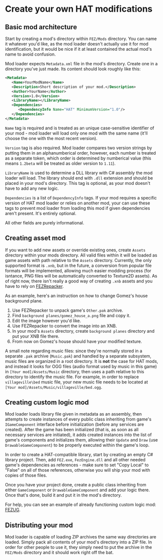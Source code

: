 # Create your own HAT modifications

## Basic mod architecture

Start by creating a mod's directory within `FEZ/Mods` directory. You can name it whatever you'd like, as the mod loader doesn't actually use it for mod identification, but it would be nice if it at least contained the actual mod's name to avoid confusion.

Mod loader expects `Metadata.xml` file in the mod's directory. Create one in a directory you've just made. Its content should look roughly like this:

```xml
<Metadata>
   <Name>YourModName</Name>
   <Description>Short description of your mod.</Description>
   <Author>YourName</Author>
   <Version>1.0</Version>
   <LibraryName></LibraryName>
   <Dependencies>
      <DependencyInfo Name="HAT" MinimumVersion="1.0"/>
   </Dependencies>
</Metadata>
```

`Name` tag is required and is treated as an unique case-sensitive identifier of your mod - mod loader will load only one mod with the same name (it'll choose the one with the most recent version).

`Version` tag is also required. Mod loader compares two version strings by putting them in an alphanumberical order, however, each number is treated as a separate token, which order is determined by numberical value (this means `1.2beta` will be treated as older version to `1.11`).

`LibraryName` is used to determine a DLL library with C# assembly the mod loader will load. The library should end with `.dll` extension and should be placed in your mod's directory. This tag is optional, as your mod doesn't have to add any new logic.

`Dependencies` is a list of `DependencyInfo` tags. If your mod requires a specific version of HAT mod loader or relies on another mod, your can use these tags to prevent mod loader from loading this mod if given dependencies aren't present. It's entirely optional.

All other fields are purely informational.

## Creating asset mod

If you want to add new assets or override existing ones, create `Assets` directory within your mods directory. All valid files within it will be loaded as game assets with path relative to the `Assets` directory. Currently, the only supported format is `.xnb`, but in the future, a conversion from popular file formats will be implemented, allowing much easier modding process (for isntance, PNG files will be automatically converted to Texture2D assets). As of right now, there isn't really a good way of creating `.xnb` assets and you have to rely on [FEZRepacker](https://github.com/Krzyhau/FEZRepacker).

As an example, here's an instruction on how to change Gomez's house background plane.

1. Use FEZRepacker to unpack game's `Other.pak` archive.
2. Find `background planes/gomez_house_a.png` file and copy it.
3. Edit the image however you'd like.
4. Use FEZRepacker to convert the image into an XNB.
7. In your mod's `Assets` directory, create `background planes` directory and put your XNB file there.
8. From now on Gomez's house should have your modified texture.

A small note regarding music files: since they're normally stored in a separate `.pak` archive (`Music.pak`) and handled by a separate subsystem, music files are organized in a root directory. It is **not** the case for HAT mods, and instead it looks for OGG files (audio format used by music in this game) in `[Your mod]/Assets/Music` directory, then uses a path relative to this directory to identify the music file. For example, in order to replace `villageville\bed` music file, your new music file needs to be located at `[Your mod]/Assets/Music/villageville/bed.ogg`.

## Creating custom logic mod

Mod loader loads library file given in metadata as an assembly, then attempts to create instances of every public class inheriting from game's `IGameComponent` interface before initialization (before any services are created). After the game has been initialized (that is, as soon as all necessary services are initiated), it adds created instances into the list of game's components and initializes them, allowing their `Update` and `Draw` (use `DrawableGameComponent`) to be properly executed within the game's loop.

In order to create a HAT-compatible library, start by creating an empty C# library project. Then, add `FEZ.exe`, `FezEngine.dll` and all other needed game's dependencies as references - make sure to set "Copy Local" to "False" on all of those references, otherwise you will ship your mod with copies of those files.

Once you have your project done, create a public class inheriting from either `GameComponent` or `DrawableGameComponent` and add your logic there. Once that's done, build it and put it in the mod's directory.

For help, you can see an example of already functioning custom logic mod: [FEZUG](https://github.com/Krzyhau/FEZUG).

## Distributing your mod

Mod loader is capable of loading ZIP archives the same way directories are loaded. Simply pack all contents of your mod's directory into a ZIP file. In order for other people to use it, they simply need to put the archive in the `FEZ/Mods` directory and it should work right off the bat.
